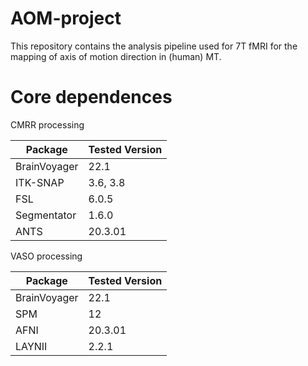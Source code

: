 # AOM-project
This repository contains the analysis pipeline used for 7T fMRI for the mapping of axis of motion direction in (human) MT.

# Core dependences

CMRR processing                                   

| Package | Tested Version |                                            
| ------------- | ------------- |                 
| BrainVoyager  | 22.1  |                         
| ITK-SNAP  | 3.6, 3.8  |
| FSL  | 6.0.5  |
| Segmentator | 1.6.0 |
| ANTS  | 20.3.01 |

VASO processing

| Package | Tested Version |
| ------------- | ------------- |
| BrainVoyager  | 22.1  |
| SPM  | 12 |
| AFNI  | 20.3.01 |
| LAYNII  | 2.2.1 |
